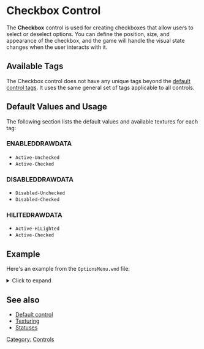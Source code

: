 # Checkbox Control

The **Checkbox** control is used for creating checkboxes that allow users to select or deselect options. You can define
the position, size, and appearance of the checkbox, and the game will handle the visual state changes when the user
interacts with it.

## Available Tags

The Checkbox control does not have any unique tags beyond the [default control tags](/user.md).
It uses the same general set of tags applicable to all controls.

## Default Values and Usage

The following section lists the default values and available textures for each tag:

### ENABLEDDRAWDATA

* `Active-Unchecked`
* `Active-Checked`

### DISABLEDDRAWDATA

* `Disabled-Unchecked`
* `Disabled-Checked`

### HILITEDRAWDATA

* `Active-HiLighted`
* `Active-Checked`

## Example

Here's an example from the `OptionsMenu.wnd` file:

<details>
  <summary>Click to expand</summary>

```nasm
        WINDOW
          WINDOWTYPE = CHECKBOX;
          SCREENRECT = UPPERLEFT: 160 260,
                       BOTTOMRIGHT: 387 285,
                       CREATIONRESOLUTION: 800 600;
          NAME = "OptionsMenu.wnd:CheckAlternateMouse";
          STATUS = ENABLED+IMAGE+BORDER;
          STYLE = CHECKBOX+MOUSETRACK;
          SYSTEMCALLBACK = "[None]";
          INPUTCALLBACK = "[None]";
          TOOLTIPCALLBACK = "[None]";
          DRAWCALLBACK = "[None]";
          FONT = NAME: "Arial", SIZE: 14, BOLD: 0;
          HEADERTEMPLATE = "MinorTitle";
          TOOLTIPTEXT = "TOOLTIP:AlternateMouse";
          TOOLTIPDELAY = -1;
          TEXT = "GUI:AlternateMouse";
          TEXTCOLOR = ENABLED:  255 255 255 255, ENABLEDBORDER:  0 0 0 255,
                      DISABLED: 192 192 192 255, DISABLEDBORDER: 64 64 64 255,
                      HILITE:   186 255 12 255, HILITEBORDER:   0 0 0 255;
          ENABLEDDRAWDATA = IMAGE: NoImage, COLOR: 255 0 0 255, BORDERCOLOR: 255 128 128 255,
                            IMAGE: Active-Unchecked, COLOR: 255 255 255 0, BORDERCOLOR: 128 128 255 255,
                            IMAGE: Active-Checked, COLOR: 0 0 255 255, BORDERCOLOR: 128 128 255 255,
                            IMAGE: NoImage, COLOR: 255 255 255 0, BORDERCOLOR: 255 255 255 0,
                            IMAGE: NoImage, COLOR: 255 255 255 0, BORDERCOLOR: 255 255 255 0,
                            IMAGE: NoImage, COLOR: 255 255 255 0, BORDERCOLOR: 255 255 255 0,
                            IMAGE: NoImage, COLOR: 255 255 255 0, BORDERCOLOR: 255 255 255 0,
                            IMAGE: NoImage, COLOR: 255 255 255 0, BORDERCOLOR: 255 255 255 0,
                            IMAGE: NoImage, COLOR: 255 255 255 0, BORDERCOLOR: 255 255 255 0;
          DISABLEDDRAWDATA = IMAGE: NoImage, COLOR: 128 128 128 255, BORDERCOLOR: 192 192 192 255,
                             IMAGE: Disabled-Unchecked, COLOR: 255 255 255 0, BORDERCOLOR: 192 192 192 255,
                             IMAGE: Disabled-Checked, COLOR: 64 64 64 255, BORDERCOLOR: 254 254 254 255,
                             IMAGE: NoImage, COLOR: 255 255 255 0, BORDERCOLOR: 255 255 255 0,
                             IMAGE: NoImage, COLOR: 255 255 255 0, BORDERCOLOR: 255 255 255 0,
                             IMAGE: NoImage, COLOR: 255 255 255 0, BORDERCOLOR: 255 255 255 0,
                             IMAGE: NoImage, COLOR: 255 255 255 0, BORDERCOLOR: 255 255 255 0,
                             IMAGE: NoImage, COLOR: 255 255 255 0, BORDERCOLOR: 255 255 255 0,
                             IMAGE: NoImage, COLOR: 255 255 255 0, BORDERCOLOR: 255 255 255 0;
          HILITEDRAWDATA = IMAGE: NoImage, COLOR: 0 255 0 255, BORDERCOLOR: 128 255 128 255,
                           IMAGE: Active-HiLighted, COLOR: 255 255 255 0, BORDERCOLOR: 128 128 255 255,
                           IMAGE: Active-Checked, COLOR: 255 255 0 255, BORDERCOLOR: 254 254 254 255,
                           IMAGE: NoImage, COLOR: 255 255 255 0, BORDERCOLOR: 255 255 255 0,
                           IMAGE: NoImage, COLOR: 255 255 255 0, BORDERCOLOR: 255 255 255 0,
                           IMAGE: NoImage, COLOR: 255 255 255 0, BORDERCOLOR: 255 255 255 0,
                           IMAGE: NoImage, COLOR: 255 255 255 0, BORDERCOLOR: 255 255 255 0,
                           IMAGE: NoImage, COLOR: 255 255 255 0, BORDERCOLOR: 255 255 255 0,
                           IMAGE: NoImage, COLOR: 255 255 255 0, BORDERCOLOR: 255 255 255 0;
        END
```

</details>

## See also

* [Default control](user.md)
* [Texturing](../texturing.md)
* [Statuses](../statuses.md)

[Category:](../Categories.md) [Controls](../Controls.md)
